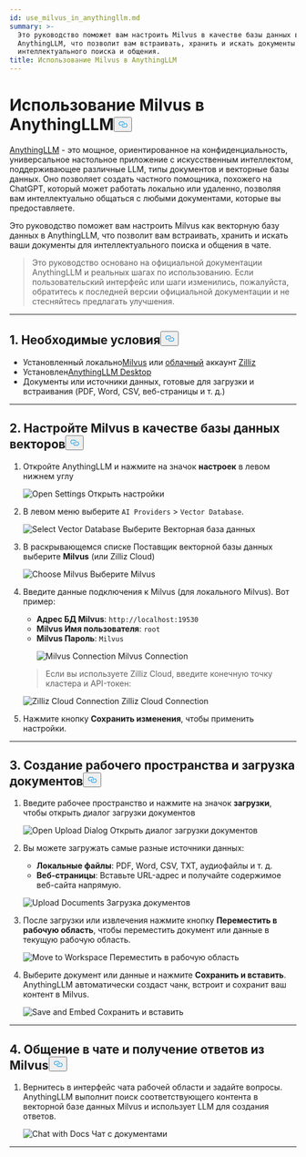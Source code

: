 ```yaml
---
id: use_milvus_in_anythingllm.md
summary: >-
  Это руководство поможет вам настроить Milvus в качестве базы данных векторов в
  AnythingLLM, что позволит вам встраивать, хранить и искать документы для
  интеллектуального поиска и общения.
title: Использование Milvus в AnythingLLM
---
```

<h1 id="Use-Milvus-in-AnythingLLM" class="common-anchor-header">Использование Milvus в AnythingLLM<button data-href="#Use-Milvus-in-AnythingLLM" class="anchor-icon" translate="no">
      <svg translate="no"
        aria-hidden="true"
        focusable="false"
        height="20"
        version="1.1"
        viewBox="0 0 16 16"
        width="16"
      >
        <path
          fill="#0092E4"
          fill-rule="evenodd"
          d="M4 9h1v1H4c-1.5 0-3-1.69-3-3.5S2.55 3 4 3h4c1.45 0 3 1.69 3 3.5 0 1.41-.91 2.72-2 3.25V8.59c.58-.45 1-1.27 1-2.09C10 5.22 8.98 4 8 4H4c-.98 0-2 1.22-2 2.5S3 9 4 9zm9-3h-1v1h1c1 0 2 1.22 2 2.5S13.98 12 13 12H9c-.98 0-2-1.22-2-2.5 0-.83.42-1.64 1-2.09V6.25c-1.09.53-2 1.84-2 3.25C6 11.31 7.55 13 9 13h4c1.45 0 3-1.69 3-3.5S14.5 6 13 6z"
        ></path>
      </svg>
    </button></h1><p><a href="https://anythingllm.com/">AnythingLLM</a> - это мощное, ориентированное на конфиденциальность, универсальное настольное приложение с искусственным интеллектом, поддерживающее различные LLM, типы документов и векторные базы данных. Оно позволяет создать частного помощника, похожего на ChatGPT, который может работать локально или удаленно, позволяя вам интеллектуально общаться с любыми документами, которые вы предоставляете.</p>
<p>Это руководство поможет вам настроить Milvus как векторную базу данных в AnythingLLM, что позволит вам встраивать, хранить и искать ваши документы для интеллектуального поиска и общения в чате.</p>
<blockquote>
<p>Это руководство основано на официальной документации AnythingLLM и реальных шагах по использованию. Если пользовательский интерфейс или шаги изменились, пожалуйста, обратитесь к последней версии официальной документации и не стесняйтесь предлагать улучшения.</p>
</blockquote>
<hr>
<h2 id="1-Prerequisites" class="common-anchor-header">1. Необходимые условия<button data-href="#1-Prerequisites" class="anchor-icon" translate="no">
      <svg translate="no"
        aria-hidden="true"
        focusable="false"
        height="20"
        version="1.1"
        viewBox="0 0 16 16"
        width="16"
      >
        <path
          fill="#0092E4"
          fill-rule="evenodd"
          d="M4 9h1v1H4c-1.5 0-3-1.69-3-3.5S2.55 3 4 3h4c1.45 0 3 1.69 3 3.5 0 1.41-.91 2.72-2 3.25V8.59c.58-.45 1-1.27 1-2.09C10 5.22 8.98 4 8 4H4c-.98 0-2 1.22-2 2.5S3 9 4 9zm9-3h-1v1h1c1 0 2 1.22 2 2.5S13.98 12 13 12H9c-.98 0-2-1.22-2-2.5 0-.83.42-1.64 1-2.09V6.25c-1.09.53-2 1.84-2 3.25C6 11.31 7.55 13 9 13h4c1.45 0 3-1.69 3-3.5S14.5 6 13 6z"
        ></path>
      </svg>
    </button></h2><ul>
<li>Установленный локально<a href="https://milvus.io/docs/install-overview.md">Milvus</a> или <a href="https://zilliz.com/cloud">облачный</a> аккаунт <a href="https://zilliz.com/cloud">Zilliz</a> </li>
<li>Установлен<a href="https://anythingllm.com/desktop">AnythingLLM Desktop</a> </li>
<li>Документы или источники данных, готовые для загрузки и встраивания (PDF, Word, CSV, веб-страницы и т. д.)</li>
</ul>
<hr>
<h2 id="2-Configure-Milvus-as-the-Vector-Database" class="common-anchor-header">2. Настройте Milvus в качестве базы данных векторов<button data-href="#2-Configure-Milvus-as-the-Vector-Database" class="anchor-icon" translate="no">
      <svg translate="no"
        aria-hidden="true"
        focusable="false"
        height="20"
        version="1.1"
        viewBox="0 0 16 16"
        width="16"
      >
        <path
          fill="#0092E4"
          fill-rule="evenodd"
          d="M4 9h1v1H4c-1.5 0-3-1.69-3-3.5S2.55 3 4 3h4c1.45 0 3 1.69 3 3.5 0 1.41-.91 2.72-2 3.25V8.59c.58-.45 1-1.27 1-2.09C10 5.22 8.98 4 8 4H4c-.98 0-2 1.22-2 2.5S3 9 4 9zm9-3h-1v1h1c1 0 2 1.22 2 2.5S13.98 12 13 12H9c-.98 0-2-1.22-2-2.5 0-.83.42-1.64 1-2.09V6.25c-1.09.53-2 1.84-2 3.25C6 11.31 7.55 13 9 13h4c1.45 0 3-1.69 3-3.5S14.5 6 13 6z"
        ></path>
      </svg>
    </button></h2><ol>
<li>Откройте AnythingLLM и нажмите на значок <strong>настроек</strong> в левом нижнем углу<br>

  
   <span class="img-wrapper"> <img translate="no" src="/docs/v2.5.x/assets/anythingllm_dashboard.png" alt="Open Settings" class="doc-image" id="open-settings" />
   </span> <span class="img-wrapper"> <span>Открыть настройки</span> </span></li>
</ol>
<ol start="2">
<li><p>В левом меню выберите <code translate="no">AI Providers</code> &gt; <code translate="no">Vector Database</code>. <br>

  
   <span class="img-wrapper"> <img translate="no" src="/docs/v2.5.x/assets/anythingllm_config.png" alt="Select Vector Database" class="doc-image" id="select-vector-database" />
   </span> <span class="img-wrapper"> <span>Выберите Векторная база данных</span> </span></p></li>
<li><p>В раскрывающемся списке Поставщик векторной базы данных выберите <strong>Milvus</strong> (или Zilliz Cloud)<br>

  
   <span class="img-wrapper"> <img translate="no" src="/docs/v2.5.x/assets/anythingllm_vectordb.png" alt="Choose Milvus" class="doc-image" id="choose-milvus" />
   </span> <span class="img-wrapper"> <span>Выберите Milvus</span> </span></p></li>
<li><p>Введите данные подключения к Milvus (для локального Milvus). Вот пример:</p>
<ul>
<li><strong>Адрес БД Milvus</strong>: <code translate="no">http://localhost:19530</code></li>
<li><strong>Milvus Имя пользователя</strong>: <code translate="no">root</code></li>
<li><strong>Milvus Пароль</strong>: <code translate="no">Milvus</code>

  
   <span class="img-wrapper"> <img translate="no" src="/docs/v2.5.x/assets/anythingllm_milvus.png" alt="Milvus Connection" class="doc-image" id="milvus-connection" />
   </span> <span class="img-wrapper"> <span>Milvus Connection</span> </span></li>
</ul>
<blockquote>
<p>Если вы используете Zilliz Cloud, введите конечную точку кластера и API-токен:</p>
</blockquote>
<p>
  
   <span class="img-wrapper"> <img translate="no" src="/docs/v2.5.x/assets/anythingllm_zilliz_cloud.png" alt="Zilliz Cloud Connection" class="doc-image" id="zilliz-cloud-connection" />
   </span> <span class="img-wrapper"> <span>Zilliz Cloud Connection</span> </span></p></li>
<li><p>Нажмите кнопку <strong>Сохранить изменения</strong>, чтобы применить настройки.</p></li>
</ol>
<hr>
<h2 id="3-Create-a-Workspace-and-Upload-Documents" class="common-anchor-header">3. Создание рабочего пространства и загрузка документов<button data-href="#3-Create-a-Workspace-and-Upload-Documents" class="anchor-icon" translate="no">
      <svg translate="no"
        aria-hidden="true"
        focusable="false"
        height="20"
        version="1.1"
        viewBox="0 0 16 16"
        width="16"
      >
        <path
          fill="#0092E4"
          fill-rule="evenodd"
          d="M4 9h1v1H4c-1.5 0-3-1.69-3-3.5S2.55 3 4 3h4c1.45 0 3 1.69 3 3.5 0 1.41-.91 2.72-2 3.25V8.59c.58-.45 1-1.27 1-2.09C10 5.22 8.98 4 8 4H4c-.98 0-2 1.22-2 2.5S3 9 4 9zm9-3h-1v1h1c1 0 2 1.22 2 2.5S13.98 12 13 12H9c-.98 0-2-1.22-2-2.5 0-.83.42-1.64 1-2.09V6.25c-1.09.53-2 1.84-2 3.25C6 11.31 7.55 13 9 13h4c1.45 0 3-1.69 3-3.5S14.5 6 13 6z"
        ></path>
      </svg>
    </button></h2><ol>
<li><p>Введите рабочее пространство и нажмите на значок <strong>загрузки</strong>, чтобы открыть диалог загрузки документов<br>

  
   <span class="img-wrapper"> <img translate="no" src="/docs/v2.5.x/assets/anythingllm_upload_file.png" alt="Open Upload Dialog" class="doc-image" id="open-upload-dialog" />
   </span> <span class="img-wrapper"> <span>Открыть диалог загрузки</span> </span>документов</p></li>
<li><p>Вы можете загружать самые разные источники данных:</p>
<ul>
<li><strong>Локальные файлы</strong>: PDF, Word, CSV, TXT, аудиофайлы и т. д.</li>
<li><strong>Веб-страницы</strong>: Вставьте URL-адрес и получайте содержимое веб-сайта напрямую.</li>
</ul>
<p>
  
   <span class="img-wrapper"> <img translate="no" src="/docs/v2.5.x/assets/anythingllm_upload_interface.png" alt="Upload Documents" class="doc-image" id="upload-documents" />
   </span> <span class="img-wrapper"> <span>Загрузка документов</span> </span></p></li>
<li><p>После загрузки или извлечения нажмите кнопку <strong>Переместить в рабочую область</strong>, чтобы переместить документ или данные в текущую рабочую область.<br>

  
   <span class="img-wrapper"> <img translate="no" src="/docs/v2.5.x/assets/anythingllm_move_to_workspace.png" alt="Move to Workspace" class="doc-image" id="move-to-workspace" />
   </span> <span class="img-wrapper"> <span>Переместить в рабочую область</span> </span></p></li>
<li><p>Выберите документ или данные и нажмите <strong>Сохранить и вставить</strong>. AnythingLLM автоматически создаст чанк, встроит и сохранит ваш контент в Milvus.<br>

  
   <span class="img-wrapper"> <img translate="no" src="/docs/v2.5.x/assets/anythingllm_save_and_embed.png" alt="Save and Embed" class="doc-image" id="save-and-embed" />
   </span> <span class="img-wrapper"> <span>Сохранить и вставить</span> </span></p></li>
</ol>
<hr>
<h2 id="4-Chat-and-Retrieve-Answers-from-Milvus" class="common-anchor-header">4. Общение в чате и получение ответов из Milvus<button data-href="#4-Chat-and-Retrieve-Answers-from-Milvus" class="anchor-icon" translate="no">
      <svg translate="no"
        aria-hidden="true"
        focusable="false"
        height="20"
        version="1.1"
        viewBox="0 0 16 16"
        width="16"
      >
        <path
          fill="#0092E4"
          fill-rule="evenodd"
          d="M4 9h1v1H4c-1.5 0-3-1.69-3-3.5S2.55 3 4 3h4c1.45 0 3 1.69 3 3.5 0 1.41-.91 2.72-2 3.25V8.59c.58-.45 1-1.27 1-2.09C10 5.22 8.98 4 8 4H4c-.98 0-2 1.22-2 2.5S3 9 4 9zm9-3h-1v1h1c1 0 2 1.22 2 2.5S13.98 12 13 12H9c-.98 0-2-1.22-2-2.5 0-.83.42-1.64 1-2.09V6.25c-1.09.53-2 1.84-2 3.25C6 11.31 7.55 13 9 13h4c1.45 0 3-1.69 3-3.5S14.5 6 13 6z"
        ></path>
      </svg>
    </button></h2><ol>
<li>Вернитесь в интерфейс чата рабочей области и задайте вопросы. AnythingLLM выполнит поиск соответствующего контента в векторной базе данных Milvus и использует LLM для создания ответов.<br>

  
   <span class="img-wrapper"> <img translate="no" src="/docs/v2.5.x/assets/anythingllm_chat.png" alt="Chat with Docs" class="doc-image" id="chat-with-docs" />
   </span> <span class="img-wrapper"> <span>Чат с документами</span> </span></li>
</ol>
<hr>
